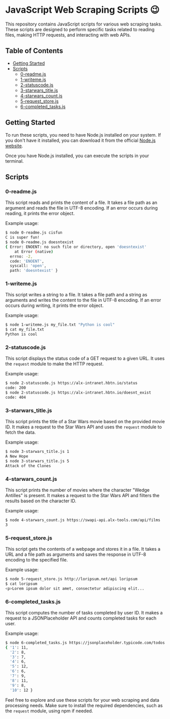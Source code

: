 # JavaScript Web Scraping Scripts :wink:

This repository contains JavaScript scripts for various web scraping tasks. These scripts are designed to perform specific tasks related to reading files, making HTTP requests, and interacting with web APIs.

## Table of Contents

- [Getting Started](#getting-started)
- [Scripts](#scripts)
  - [0-readme.js](#0-readmejs)
  - [1-writeme.js](#1-writemejs)
  - [2-statuscode.js](#2-statuscodejs)
  - [3-starwars_title.js](#3-starwars_titlejs)
  - [4-starwars_count.js](#4-starwars_countjs)
  - [5-request_store.js](#5-request_storejs)
  - [6-completed_tasks.js](#6-completed_tasksjs)

## Getting Started

To run these scripts, you need to have Node.js installed on your system. If you don't have it installed, you can download it from the official [Node.js website](https://nodejs.org/).

Once you have Node.js installed, you can execute the scripts in your terminal.

## Scripts

### 0-readme.js

This script reads and prints the content of a file. It takes a file path as an argument and reads the file in UTF-8 encoding. If an error occurs during reading, it prints the error object.

Example usage:

```bash
$ node 0-readme.js cisfun
C is super fun!
$ node 0-readme.js doesntexist
{ Error: ENOENT: no such file or directory, open 'doesntexist'
    at Error (native)
  errno: -2,
  code: 'ENOENT',
  syscall: 'open',
  path: 'doesntexist' }
```

### 1-writeme.js

This script writes a string to a file. It takes a file path and a string as arguments and writes the content to the file in UTF-8 encoding. If an error occurs during writing, it prints the error object.

Example usage:

```bash
$ node 1-writeme.js my_file.txt "Python is cool"
$ cat my_file.txt
Python is cool
```

### 2-statuscode.js

This script displays the status code of a GET request to a given URL. It uses the `request` module to make the HTTP request.

Example usage:

```bash
$ node 2-statuscode.js https://alx-intranet.hbtn.io/status
code: 200
$ node 2-statuscode.js https://alx-intranet.hbtn.io/doesnt_exist
code: 404
```

### 3-starwars_title.js

This script prints the title of a Star Wars movie based on the provided movie ID. It makes a request to the Star Wars API and uses the `request` module to fetch the data.

Example usage:

```bash
$ node 3-starwars_title.js 1
A New Hope
$ node 3-starwars_title.js 5
Attack of the Clones
```

### 4-starwars_count.js

This script prints the number of movies where the character "Wedge Antilles" is present. It makes a request to the Star Wars API and filters the results based on the character ID.

Example usage:

```bash
$ node 4-starwars_count.js https://swapi-api.alx-tools.com/api/films
3
```

### 5-request_store.js

This script gets the contents of a webpage and stores it in a file. It takes a URL and a file path as arguments and saves the response in UTF-8 encoding to the specified file.

Example usage:

```bash
$ node 5-request_store.js http://loripsum.net/api loripsum
$ cat loripsum
<p>Lorem ipsum dolor sit amet, consectetur adipiscing elit...
```

### 6-completed_tasks.js

This script computes the number of tasks completed by user ID. It makes a request to a JSONPlaceholder API and counts completed tasks for each user.

Example usage:

```bash
$ node 6-completed_tasks.js https://jsonplaceholder.typicode.com/todos
{ '1': 11,
  '2': 8,
  '3': 7,
  '4': 6,
  '5': 12,
  '6': 6,
  '7': 9,
  '8': 11,
  '9': 8,
  '10': 12 }
```

Feel free to explore and use these scripts for your web scraping and data processing needs. Make sure to install the required dependencies, such as the `request` module, using npm if needed.
